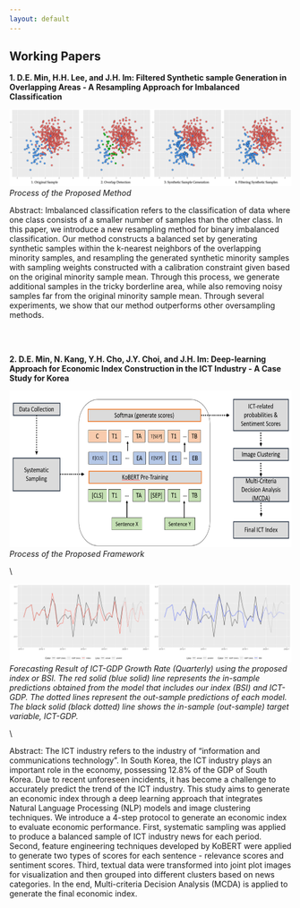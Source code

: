 ```yaml
---
layout: default
---
```


## Working Papers

**1. D.E. Min, H.H. Lee, and J.H. Im: Filtered Synthetic sample Generation in Overlapping Areas - A Resampling Approach for Imbalanced Classification**

<img src="/assets/images/ProposedMethod1.png">
<em>Process of the Proposed Method</em>

Abstract: Imbalanced classification refers to the classification of data where one class consists of a smaller number of samples than the other class. In this paper, we introduce a new resampling method for binary imbalanced classification. Our method constructs a balanced set by generating synthetic samples within the k-nearest neighbors of the overlapping minority samples, and resampling the generated synthetic minority samples with sampling weights constructed with a calibration constraint given based on the original minority sample mean. Through this process, we generate additional samples in the tricky borderline area, while also removing noisy samples far from the original minority sample mean. Through several experiments, we show that our method outperforms other oversampling methods.

<br/>
<br/>

**2. D.E. Min, N. Kang, Y.H. Cho, J.Y. Choi, and J.H. Im: Deep-learning Approach for Economic Index Construction in the ICT Industry - A Case Study for Korea**

<img src="/assets/images/fig6_proposed.png" height="280" width="580">
<em>Process of the Proposed Framework</em>

\

<img src="/assets/images/fig10_forecast_gdp_rate.png">
<em>Forecasting Result of ICT-GDP Growth Rate (Quarterly) using the proposed index or BSI. The red solid (blue solid) line represents the in-sample predictions obtained from the model that includes our index (BSI) and ICT-GDP. The dotted lines represent the out-sample predictions of each model. The black solid (black dotted) line shows the in-sample (out-sample) target variable, ICT-GDP. </em>

\

Abstract: The ICT industry refers to the industry of “information and communications technology”. In South Korea, the ICT industry plays an important role in the economy, possessing 12.8% of the GDP of South Korea. Due to recent unforeseen incidents, it has become a challenge to accurately predict the trend of the ICT industry. This study aims to generate an economic index through a deep learning approach that integrates Natural Language Processing (NLP) models and image clustering techniques. We introduce a 4-step protocol to generate an economic index to evaluate economic performance. First, systematic sampling was applied to produce a balanced sample of ICT industry news for each period. Second, feature engineering techniques developed by KoBERT were applied to generate two types of scores for each sentence - relevance scores and sentiment scores. Third, textual data were transformed into joint plot images for visualization and then grouped into different clusters based on news categories. In the end, Multi-criteria Decision Analysis (MCDA) is applied to generate the final economic index.
